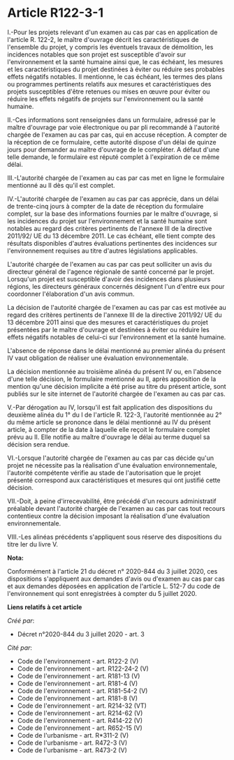 # Article R122-3-1

I.-Pour les projets relevant d'un examen au cas par cas en application de l'article R. 122-2, le maître d'ouvrage décrit les
caractéristiques de l'ensemble du projet, y compris les éventuels travaux de démolition, les incidences notables que son
projet est susceptible d'avoir sur l'environnement et la santé humaine ainsi que, le cas échéant, les mesures et les
caractéristiques du projet destinées à éviter ou réduire ses probables effets négatifs notables. Il mentionne, le cas
échéant, les termes des plans ou programmes pertinents relatifs aux mesures et caractéristiques des projets susceptibles
d'être retenues ou mises en œuvre pour éviter ou réduire les effets négatifs de projets sur l'environnement ou la santé
humaine. 

II.-Ces informations sont renseignées dans un formulaire, adressé par le maître d'ouvrage par voie électronique ou par pli
recommandé à l'autorité chargée de l'examen au cas par cas, qui en accuse réception. A compter de la réception de ce
formulaire, cette autorité dispose d'un délai de quinze jours pour demander au maître d'ouvrage de le compléter. A défaut
d'une telle demande, le formulaire est réputé complet à l'expiration de ce même délai. 

III.-L'autorité chargée de l'examen au cas par cas met en ligne le formulaire mentionné au II dès qu'il est complet. 

IV.-L'autorité chargée de l'examen au cas par cas apprécie, dans un délai de trente-cinq jours à compter de la date de
réception du formulaire complet, sur la base des informations fournies par le maître d'ouvrage, si les incidences du projet
sur l'environnement et la santé humaine sont notables au regard des critères pertinents de l'annexe III de la directive
2011/92/ UE du 13 décembre 2011. Le cas échéant, elle tient compte des résultats disponibles d'autres évaluations pertinentes
des incidences sur l'environnement requises au titre d'autres législations applicables. 

L'autorité chargée de l'examen au cas par cas peut solliciter un avis du directeur général de l'agence régionale de santé
concerné par le projet. Lorsqu'un projet est susceptible d'avoir des incidences dans plusieurs régions, les directeurs
généraux concernés désignent l'un d'entre eux pour coordonner l'élaboration d'un avis commun. 

La décision de l'autorité chargée de l'examen au cas par cas est motivée au regard des critères pertinents de l'annexe III de
la directive 2011/92/ UE du 13 décembre 2011 ainsi que des mesures et caractéristiques du projet présentées par le maître
d'ouvrage et destinées à éviter ou réduire les effets négatifs notables de celui-ci sur l'environnement et la santé humaine. 

L'absence de réponse dans le délai mentionné au premier alinéa du présent IV vaut obligation de réaliser une évaluation
environnementale. 

La décision mentionnée au troisième alinéa du présent IV ou, en l'absence d'une telle décision, le formulaire mentionné au
II, après apposition de la mention qu'une décision implicite a été prise au titre du présent article, sont publiés sur le
site internet de l'autorité chargée de l'examen au cas par cas. 

V.-Par dérogation au IV, lorsqu'il est fait application des dispositions du deuxième alinéa du 1° du I de l'article R. 122-3,
l'autorité mentionnée au 2° du même article se prononce dans le délai mentionné au IV du présent article, à compter de la
date à laquelle elle reçoit le formulaire complet prévu au II. Elle notifie au maître d'ouvrage le délai au terme duquel sa
décision sera rendue. 

VI.-Lorsque l'autorité chargée de l'examen au cas par cas décide qu'un projet ne nécessite pas la réalisation d'une
évaluation environnementale, l'autorité compétente vérifie au stade de l'autorisation que le projet présenté correspond aux
caractéristiques et mesures qui ont justifié cette décision. 

VII.-Doit, à peine d'irrecevabilité, être précédé d'un recours administratif préalable devant l'autorité chargée de l'examen
au cas par cas tout recours contentieux contre la décision imposant la réalisation d'une évaluation environnementale. 

VIII.-Les alinéas précédents s'appliquent sous réserve des dispositions du titre Ier du livre V.

**Nota:**

Conformément à l'article 21 du décret n° 2020-844 du 3 juillet 2020, ces dispositions s'appliquent aux demandes d'avis ou
d'examen au cas par cas et aux demandes déposées en application de l'article L. 512-7 du code de l'environnement qui sont
enregistrées à compter du 5 juillet 2020.

**Liens relatifs à cet article**

_Créé par_:

  - Décret n°2020-844 du 3 juillet 2020 - art. 3

_Cité par_:

  - Code de l'environnement - art. R122-2 (V)
  - Code de l'environnement - art. R122-24-2 (V)
  - Code de l'environnement - art. R181-13 (V)
  - Code de l'environnement - art. R181-4 (V)
  - Code de l'environnement - art. R181-54-2 (V)
  - Code de l'environnement - art. R181-8 (V)
  - Code de l'environnement - art. R214-32 (VT)
  - Code de l'environnement - art. R214-62 (V)
  - Code de l'environnement - art. R414-22 (V)
  - Code de l'environnement - art. R652-15 (V)
  - Code de l'urbanisme - art. R*311-2 (V)
  - Code de l'urbanisme - art. R472-3 (V)
  - Code de l'urbanisme - art. R473-2 (V)
